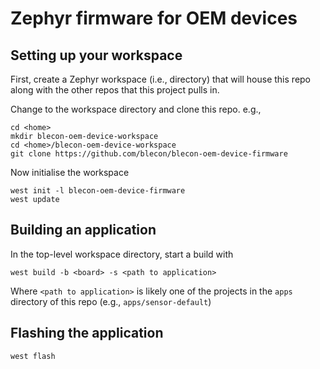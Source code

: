 # Zephyr firmware for OEM devices

## Setting up your workspace

First, create a Zephyr workspace (i.e., directory) that will house this repo along with  the other repos that this project pulls in.

Change to the workspace directory and clone this repo. e.g.,

```
cd <home>
mkdir blecon-oem-device-workspace
cd <home>/blecon-oem-device-workspace
git clone https://github.com/blecon/blecon-oem-device-firmware
```

Now initialise the workspace

```
west init -l blecon-oem-device-firmware
west update
```

## Building an application

In the top-level workspace directory, start a build with

```
west build -b <board> -s <path to application>
```

Where `<path to application>` is likely one of the projects in the `apps` directory of this repo (e.g., `apps/sensor-default`)

## Flashing the application

```
west flash
```
